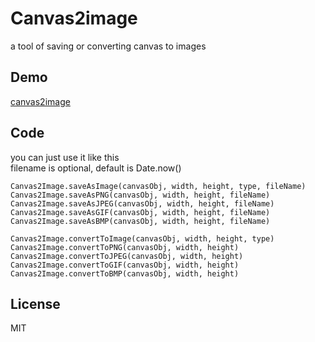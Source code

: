 
# Canvas2image #
a tool of saving or converting canvas to images

## Demo ##
[canvas2image](https://superal.github.io/canvas2image/)

## Code ##
you can just use it like this  
filename is optional, default is Date.now()

    Canvas2Image.saveAsImage(canvasObj, width, height, type, fileName)
    Canvas2Image.saveAsPNG(canvasObj, width, height, fileName)
    Canvas2Image.saveAsJPEG(canvasObj, width, height, fileName)
    Canvas2Image.saveAsGIF(canvasObj, width, height, fileName)
    Canvas2Image.saveAsBMP(canvasObj, width, height, fileName)
    
    Canvas2Image.convertToImage(canvasObj, width, height, type)
    Canvas2Image.convertToPNG(canvasObj, width, height)
    Canvas2Image.convertToJPEG(canvasObj, width, height)
    Canvas2Image.convertToGIF(canvasObj, width, height)
    Canvas2Image.convertToBMP(canvasObj, width, height)
    
## License
MIT
